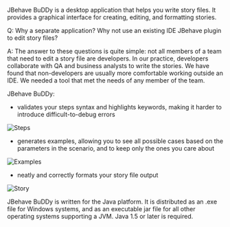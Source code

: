JBehave BuDDy is a desktop application that helps you write story files. It 
provides a graphical interface for creating, editing, and formatting stories.

Q: Why a separate application? Why not use an existing IDE JBehave plugin to 
edit story files?

A: The answer to these questions is quite simple: not all members of a team
that need to edit a story file are developers. In our practice, developers
collaborate with QA and business analysts to write the stories. We have 
found that non-developers are usually more comfortable working outside an 
IDE. We needed a tool that met the needs of any member of the team.  

JBehave BuDDy:

* validates your steps syntax and highlights keywords, making it harder to
introduce difficult-to-debug errors

![Steps](https://github.com/bytearray/jbehave-buddy/raw/master/pics/steps.jpg)

* generates examples, allowing you to see all possible cases based on the 
parameters in the scenario, and to keep only the ones you care about

![Examples](https://github.com/bytearray/jbehave-buddy/raw/master/pics/examples.jpg)

* neatly and correctly formats your story file output

![Story](https://github.com/bytearray/jbehave-buddy/raw/master/pics/story.jpg)

JBehave BuDDy is written for the Java platform. It is distributed as an .exe 
file for Windows systems, and as an executable jar file for all other operating
systems supporting a JVM. Java 1.5 or later is required. 